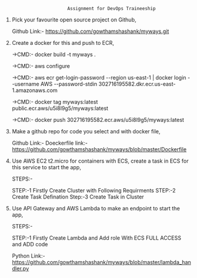                             Assignment for DevOps Traineeship

1) Pick your favourite open source project on Github,

   Github Link:-  https://github.com/gowthamshashank/myways.git

2) Create a docker for this and push to ECR,

   ->CMD:-  docker build -t myways .
   
   ->CMD:-  aws configure
   
   ->CMD:-  aws ecr get-login-password --region us-east-1 | docker login --username AWS --password-stdin 302716195582.dkr.ecr.us-east-1.amazonaws.com
   
   ->CMD:-  docker tag myways:latest public.ecr.aws/u5i8l9g5/myways:latest
   
   ->CMD:-  docker push 302716195582.ecr.aws/u5i8l9g5/myways:latest

3) Make a github repo for code you select and with docker file,

   Github Link:- Doeckerfile
   link:- https://github.com/gowthamshashank/myways/blob/master/Dockerfile

4) Use AWS EC2 t2.micro for containers with ECS, create a task in ECS for this service to start the app,   

   STEPS:-

   STEP:-1 Firstly Create Cluster with Following Requirments
   STEP:-2 Create Task Defination
   Step:-3 Create Task in Cluster

5) Use API Gateway and AWS Lambda to make an endpoint to start the app,

   STEPS:-

   STEP:-1 Firstly Create Lambda and Add role With ECS FULL ACCESS and ADD code

   Python Link:-  https://github.com/gowthamshashank/myways/blob/master/lambda_handler.py
           
